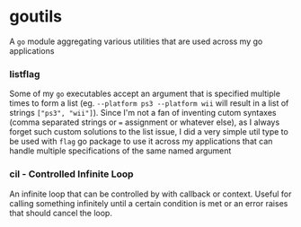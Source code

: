 # goutils

A `go` module aggregating various utilities that are used across my go applications

### listflag

Some of my `go` executables accept an argument that is specified multiple times to form a list (eg. `--platform ps3 --platform wii` will result in a list of strings `["ps3", "wii"]`). Since I'm not a fan of inventing cutom syntaxes (comma separated strings or `=` assignment or whatever else), as I always forget such custom solutions to the list issue, I did a very simple util type to be used with `flag` go package to use it across my applications that can handle multiple specifications of the same named argument

### cil - Controlled Infinite Loop

An infinite loop that can be controlled by with callback or context. Useful for calling something infinitely until a certain condition is met or an error raises that should cancel the loop.

